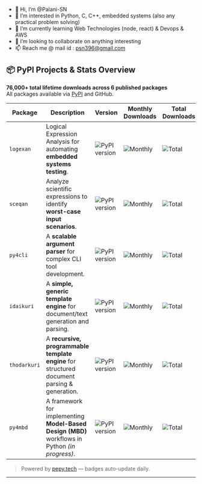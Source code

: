- 👋 Hi, I’m @Palani-SN
- 👀 I’m interested in Python, C, C++, embedded systems (also any practical problem solving)
- 🌱 I’m currently learning Web Technologies (node, react) & Devops & AWS
- 💞️ I’m looking to collaborate on anything interesting
- 📫 Reach me @ mail id : psn396@gmail.com

## 📦 PyPI Projects & Stats Overview

**76,000+ total lifetime downloads across 6 published packages**  
All packages available via [PyPI](https://pypi.org/user/Palani-SN/) and GitHub.

| Package | Description | Version | Monthly Downloads | Total Downloads | PyPI | GitHub |
|--------|-------------|---------|-------------------|------------------|------|--------|
| `logexan` | Logical Expression Analysis for automating **embedded systems testing**. | ![PyPI version](https://img.shields.io/pypi/v/logexan) | ![Monthly](https://pepy.tech/badge/logexan/month) | ![Total](https://pepy.tech/badge/logexan) | [PyPI](https://pypi.org/project/logexan/) | [GitHub](https://github.com/Palani-SN/LogExAn) |
| `sceqan` | Analyze scientific expressions to identify **worst-case input scenarios**. | ![PyPI version](https://img.shields.io/pypi/v/sceqan) | ![Monthly](https://pepy.tech/badge/sceqan/month) | ![Total](https://pepy.tech/badge/sceqan) | [PyPI](https://pypi.org/project/sceqan/) | [GitHub](https://github.com/Palani-SN/ScEqAn) |
| `py4cli` | A **scalable argument parser** for complex CLI tool development. | ![PyPI version](https://img.shields.io/pypi/v/py4cli) | ![Monthly](https://pepy.tech/badge/py4cli/month) | ![Total](https://pepy.tech/badge/py4cli) | [PyPI](https://pypi.org/project/py4cli/) | [GitHub](https://github.com/Palani-SN/py4cli) |
| `idaikuri` | A **simple, generic template engine** for document/text generation and parsing. | ![PyPI version](https://img.shields.io/pypi/v/IdaiKuri) | ![Monthly](https://pepy.tech/badge/idaikuri/month) | ![Total](https://pepy.tech/badge/idaikuri) | [PyPI](https://pypi.org/project/IdaiKuri/) | [GitHub](https://github.com/Palani-SN/idaikuri) |
| `thodarkuri` | A **recursive, programmable template engine** for structured document parsing & generation. | ![PyPI version](https://img.shields.io/pypi/v/ThodarKuri) | ![Monthly](https://pepy.tech/badge/thodarkuri/month) | ![Total](https://pepy.tech/badge/thodarkuri) | [PyPI](https://pypi.org/project/ThodarKuri/) | [GitHub](https://github.com/Palani-SN/ThodarKuri) |
| `py4mbd` | A framework for implementing **Model-Based Design (MBD)** workflows in Python *(in progress)*. | ![PyPI version](https://img.shields.io/pypi/v/py4mbd) | ![Monthly](https://pepy.tech/badge/py4mbd/month) | ![Total](https://pepy.tech/badge/py4mbd) | [PyPI](https://pypi.org/project/py4mbd/) | [GitHub](https://github.com/Palani-SN/py4mbd) |

> Powered by [pepy.tech](https://pepy.tech/) — badges auto-update daily.

---

<!---
Palani-SN/Palani-SN is a ✨ special ✨ repository because its `README.md` (this file) appears on your GitHub profile.
You can click the Preview link to take a look at your changes.
--->
